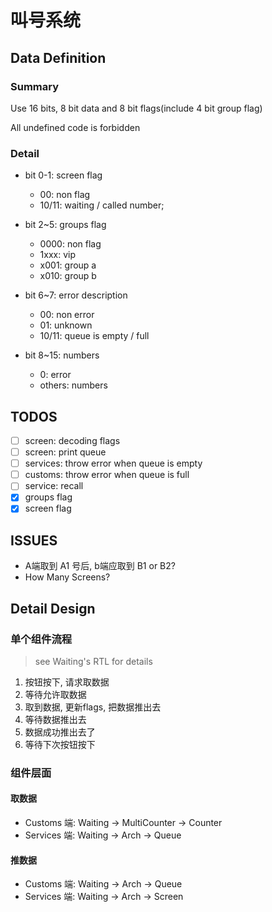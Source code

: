 # 叫号系统

## Data Definition

### Summary

Use 16 bits, 8 bit data and 8 bit flags(include 4 bit group flag)

All undefined code is forbidden

### Detail

- bit 0-1: screen flag
  - 00: non flag
  - 10/11: waiting / called number;

- bit 2~5: groups flag
  - 0000: non flag
  - 1xxx: vip
  - x001: group a
  - x010: group b

- bit 6~7: error description
  - 00: non error
  - 01: unknown
  - 10/11: queue is empty / full

- bit 8~15: numbers
  - 0: error
  - others: numbers

## TODOS

- [ ] screen: decoding flags
- [ ] screen: print queue
- [ ] services: throw error when queue is empty
- [ ] customs: throw error when queue is full
- [ ] service: recall
- [x] groups flag
- [x] screen flag

## ISSUES

- A端取到 A1 号后, b端应取到 B1 or B2?
- How Many Screens?

## Detail Design

### 单个组件流程

> see Waiting's RTL for details

1. 按钮按下, 请求取数据
2. 等待允许取数据
3. 取到数据, 更新flags, 把数据推出去
4. 等待数据推出去
5. 数据成功推出去了
6. 等待下次按钮按下

### 组件层面

#### 取数据

- Customs 端: Waiting -> MultiCounter -> Counter
- Services 端: Waiting -> Arch -> Queue

#### 推数据

- Customs 端: Waiting -> Arch -> Queue
- Services 端: Waiting -> Arch -> Screen
